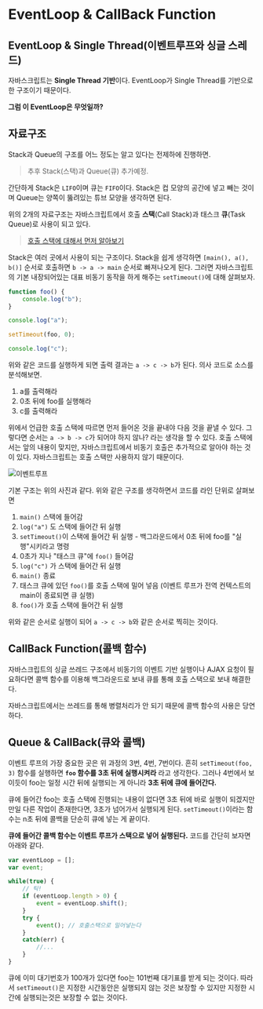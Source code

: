 # EventLoop & CallBack Function

## EventLoop & Single Thread(이벤트루프와 싱글 스레드)

자바스크립트는 **Single Thread 기반**이다. EventLoop가 Single Thread를 기반으로 한 구조이기 때문이다.

**그럼 이 EventLoop은 무엇일까?**
<br>

## 자료구조

Stack과 Queue의 구조를 어느 정도는 알고 있다는 전제하에 진행하면. 

> 추후 Stack(스택)과 Queue(큐) 추가예정.

간단하게 Stack은 `LIFO`이며 큐는 `FIFO`이다. Stack은 컵 모양의 공간에 넣고 빼는 것이며 Queue는 양쪽이 뚫려있는 튜브 모양을 생각하면 된다.

위의 2개의 자료구조는 자바스크립트에서 호출 **스택**(Call Stack)과 태스크 **큐**(Task Queue)로 사용이 되고 있다.

> [호출 스택에 대해서 먼저 알아보기](https://github.com/SeonHyungJo/FrontEnd-Dev/blob/master/Javascript/Basic_1_CallStack.md)

Stack은 여러 곳에서 사용이 되는 구조이다. Stack을 쉽게 생각하면 `[main(), a(), b()]` 순서로 호출하면 `b -> a -> main` 순서로 빠져나오게 된다. 그러면 자바스크립트의 기본 내장되어있는 대표 비동기 동작을 하게 해주는 `setTimeout()`에 대해 살펴보자.

```js
function foo() {
    console.log("b");
}

console.log("a");

setTimeout(foo, 0);

console.log("c");
```

위와 같은 코드를 실행하게 되면 출력 결과는 `a -> c -> b`가 된다. 의사 코드로 소스를 분석해보면.

1. a를 출력해라
2. 0초 뒤에 foo를 실행해라
3. c를 출력해라

위에서 언급한 호출 스택에 따르면 먼저 들어온 것을 끝내야 다음 것을 끝낼 수 있다. 그렇다면 순서는 `a -> b -> c`가 되어야 하지 않나? 라는 생각을 할 수 있다. 호출 스택에서는 앞의 내용이 맞지만, 자바스크립트에서 비동기 호출은 추가적으로 알아야 하는 것이 있다. 자바스크립트는 호출 스택만 사용하지 않기 때문이다.

![이벤트루프](https://user-images.githubusercontent.com/24274424/59566325-ab4f2e80-9099-11e9-86f8-4eda4add1318.png)

기본 구조는 위의 사진과 같다. 위와 같은 구조를 생각하면서 코드를 라인 단위로 살펴보면

1. `main()` 스택에 들어감
2. `log("a")` 도 스택에 들어간 뒤 실행
3. `setTimeout()`이 스택에 들어간 뒤 실행 - 백그라운드에서 0초 뒤에 foo를 "실행"시키라고 명령
4. 0초가 지나 "태스크 큐"에 `foo()` 들어감
5. `log("c")` 가 스택에 들어간 뒤 실행
6. `main()` 종료
7. 태스크 큐에 있던 `foo()`를 호출 스택에 밀어 넣음 (이벤트 루프가 전역 컨텍스트의 main이 종료되면 큐 실행)
8. `foo()`가 호출 스택에 들어간 뒤 실행

위와 같은 순서로 실행이 되어 `a -> c -> b`와 같은 순서로 찍히는 것이다.
<br>

## CallBack Function(콜백 함수)

자바스크립트의 싱글 쓰레드 구조에서 비동기의 이벤트 기반 실행이나 AJAX 요청이 필요하다면 콜백 함수를 이용해 백그라운드로 보내 큐를 통해 호출 스택으로 보내 해결한다.

자바스크립트에서는 쓰레드를 통해 병렬처리가 안 되기 때문에 콜백 함수의 사용은 당연하다.
<br>

## Queue & CallBack(큐와 콜백)

이벤트 루프의 가장 중요한 곳은 위 과정의 3번, 4번, 7번이다. 흔히 `setTimeout(foo, 3)` 함수를 실행하면 **`foo` 함수를 3초 뒤에 실행시켜라** 라고 생각한다. 그러나 4번에서 보이듯이 foo는 일정 시간 뒤에 실행되는 게 아니라 **3초 뒤에 큐에 들어간다.**

큐에 들어간 foo는 호출 스택에 진행되는 내용이 없다면 3초 뒤에 바로 실행이 되겠지만 만일 다른 작업이 존재한다면, 3초가 넘어가서 실행되게 된다. `setTimeout()`이라는 함수는 n초 뒤에 콜백을 단순히 큐에 넣는 게 끝이다. 

**큐에 들어간 콜백 함수는 이벤트 루프가 스택으로 넣어 실행된다.** 코드를 간단히 보자면 아래와 같다.

```js
var eventLoop = [];
var event;

while(true) {
    // 틱!
    if (eventLoop.length > 0) {
        event = eventLoop.shift();
    }
    try {
        event(); // 호출스택으로 밀어넣는다
    }
    catch(err) {
        //...
    }
}
```

큐에 이미 대기번호가 100개가 있다면 foo는 101번째 대기표를 받게 되는 것이다. 따라서 `setTimeout()`은 지정한 시간동안은 실행되지 않는 것은 보장할 수 있지만 지정한 시간에 실행되는것은 보장할 수 없는 것이다.